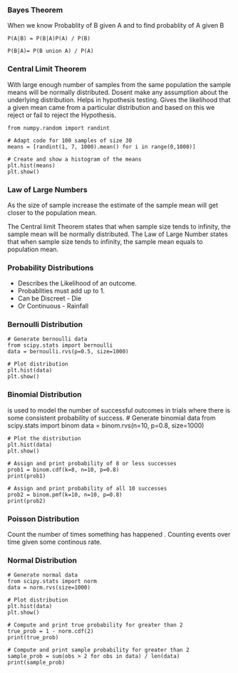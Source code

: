 ### Bayes Theorem
When we know Probablity of B given A and to find probablity of A given B


``P(A|B) = P(B|A)P(A) / P(B)``


``P(B|A)= P(B union A) / P(A)``

### Central Limit Theorem
With large enough number of samples from the same population the sample means will be normally distributed. Dosent make any assumption about the underlying distribution. Helps in hypothesis testing. Gives the likelihood that a given mean came from a particular distribution and based on this we reject or fail to reject the Hypothesis. 

    from numpy.random import randint

    # Adapt code for 100 samples of size 30
    means = [randint(1, 7, 1000).mean() for i in range(0,1000)]

    # Create and show a histogram of the means
    plt.hist(means)
    plt.show()


### Law of Large Numbers
As the size of sample increase the estimate of the sample mean will get closer to the population mean.

The Central limit Theorem states that when sample size tends to infinity, the sample mean will be normally distributed. The Law of Large Number states that when sample size tends to infinity, the sample mean equals to population mean.

### Probability Distributions
* Describes the Likelihood of an outcome. 
* Probablities must add up to 1.
* Can be Discreet - Die
* Or Continuous - Rainfall

### Bernoulli Distribution 
    # Generate bernoulli data
    from scipy.stats import bernoulli
    data = bernoulli.rvs(p=0.5, size=1000)

    # Plot distribution
    plt.hist(data)
    plt.show()

### Binomial Distribution
is used to model the number of successful outcomes in trials where there is some consistent probability of success.
    # Generate binomial data
    from scipy.stats import binom
    data = binom.rvs(n=10, p=0.8, size=1000)

    # Plot the distribution
    plt.hist(data)
    plt.show()

    # Assign and print probability of 8 or less successes
    prob1 = binom.cdf(k=8, n=10, p=0.8)
    print(prob1)

    # Assign and print probability of all 10 successes
    prob2 = binom.pmf(k=10, n=10, p=0.8)
    print(prob2)


### Poisson Distribution
Count the number of times something has happened . Counting events over time given some continous rate.

### Normal Distribution
    # Generate normal data
    from scipy.stats import norm
    data = norm.rvs(size=1000)

    # Plot distribution
    plt.hist(data)
    plt.show()

    # Compute and print true probability for greater than 2
    true_prob = 1 - norm.cdf(2)
    print(true_prob)

    # Compute and print sample probability for greater than 2
    sample_prob = sum(obs > 2 for obs in data) / len(data)
    print(sample_prob)
